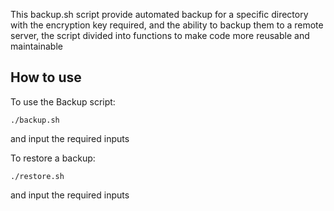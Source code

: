 This backup.sh script provide automated backup for a specific directory with the encryption key required, and the ability to backup them to a remote server, the script divided into functions to make code more reusable and maintainable


## How to use

To use the Backup script:
```
./backup.sh
```
and input the required inputs



To restore a backup:

```
./restore.sh
```
and input the required inputs

